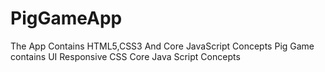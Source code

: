 # PigGameApp
The App Contains HTML5,CSS3 And Core JavaScript Concepts
Pig Game contains UI
Responsive CSS
Core Java Script Concepts
